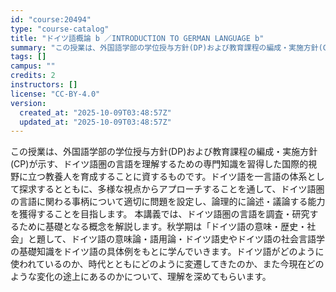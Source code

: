 ```yaml
---
id: "course:20494"
type: "course-catalog"
title: "ドイツ語概論 b ／INTRODUCTION TO GERMAN LANGUAGE b"
summary: "この授業は、外国語学部の学位授与方針(DP)および教育課程の編成・実施方針(CP)が示す、ドイツ語圏の言語を理解するための専門知識を習得した国際的視野に立つ教養人を育成することに資するものです。ドイツ語を一言語の体系として探求するとともに、…"
tags: []
campus: ""
credits: 2
instructors: []
license: "CC-BY-4.0"
version:
  created_at: "2025-10-09T03:48:57Z"
  updated_at: "2025-10-09T03:48:57Z"
---
```

この授業は、外国語学部の学位授与方針(DP)および教育課程の編成・実施方針(CP)が示す、ドイツ語圏の言語を理解するための専門知識を習得した国際的視野に立つ教養人を育成することに資するものです。ドイツ語を一言語の体系として探求するとともに、多様な視点からアプローチすることを通して、ドイツ語圏の言語に関わる事柄について適切に問題を設定し、論理的に論述・議論する能力を獲得することを目指します。 本講義では、ドイツ語圏の言語を調査・研究するために基礎となる概念を解説します。秋学期は「ドイツ語の意味・歴史・社会」と題して、ドイツ語の意味論・語用論・ドイツ語史やドイツ語の社会言語学の基礎知識をドイツ語の具体例をもとに学んでいきます。ドイツ語がどのように使われているのか、時代とともにどのように変遷してきたのか、また今現在どのような変化の途上にあるのかについて、理解を深めてもらいます。
